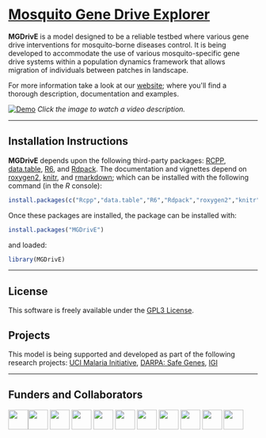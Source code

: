 # [Mosquito Gene Drive Explorer](https://marshalllab.github.io/MGDrivE/)


**MGDrivE** is a model designed to be a reliable testbed where various gene drive interventions for mosquito-borne diseases control. It is being developed to accommodate the use of various mosquito-specific gene drive systems within a population dynamics framework that allows migration of individuals between patches in landscape.

For more information take a look at our <a href="https://marshalllab.github.io/MGDrivE/">website</a>; where you'll find a thorough description, documentation and examples.


[![Demo](https://marshalllab.github.io/MGDrivE/images/crispr.jpg)](https://www.youtube.com/watch?time_continue=3&v=sZXuUtToszw)
_Click the image to watch a video description._

<hr>


## Installation Instructions

**MGDrivE** depends upon the following third-party packages: [RCPP](https://cran.r-project.org/web/packages/Rcpp/index.html), [data.table](https://cran.r-project.org/web/packages/data.table/index.html), [R6](https://cran.r-project.org/web/packages/R6/index.html), and [Rdpack](https://cran.r-project.org/web/packages/Rdpack/index.html). The documentation and vignettes depend on [roxygen2](https://cran.r-project.org/web/packages/roxygen2/index.html), [knitr](https://cran.r-project.org/web/packages/knitr/index.html), and [rmarkdown](https://cran.r-project.org/web/packages/rmarkdown/index.html); which can be installed with the following command (in the _R_ console):

```R
install.packages(c("Rcpp","data.table","R6","Rdpack","roxygen2","knitr","rmarkdown"))
```

Once these packages are installed, the package can be installed with:

```R
install.packages("MGDrivE")
```

and loaded:

```R
library(MGDrivE)
```

<hr>

## License

This software is freely available under the [GPL3 License](https://www.gnu.org/licenses/gpl-3.0.en.html).


## Projects

This model is being supported and developed as part of the following research projects: [UCI Malaria Initiative](https://news.uci.edu/7517/05/08/uci-establishes-malaria-initiative-to-fight-deadly-disease-in-africa/), [DARPA: Safe Genes](https://www.darpa.mil/program/safe-genes), [IGI](https://innovativegenomics.org/)

<hr>

##  Funders and Collaborators

<img src="https://marshalllab.github.io/MGDrivE/images/berkeley.jpg" height="40px" align="middle"><img src="https://marshalllab.github.io/MGDrivE/images/UCD.jpg" height="40px" align="middle"> <img src="https://marshalllab.github.io/MGDrivE/images/UCI.png" height="40px" align="middle"> <img src="https://marshalllab.github.io/MGDrivE/images/UCLA.png" height="40px" align="middle"> <img src="https://marshalllab.github.io/MGDrivE/images/UCR.jpg" height="40px" align="middle"> <img src="https://marshalllab.github.io/MGDrivE/images/UCSD.png" height="40px" align="middle"> <img src="https://marshalllab.github.io/MGDrivE/images/JPL.png" height="40px" align="middle"> <img src="https://marshalllab.github.io/MGDrivE/images/IGI.png" height="40px" align="middle"> <img src="https://marshalllab.github.io/MGDrivE/images/DARPA.jpg" height="40px" align="middle"> <img src="https://marshalllab.github.io/MGDrivE/images/nvidia.jpg" height="40px" align="middle"> <img src="https://marshalllab.github.io/MGDrivE/images/UCIMI.png" height="40px" align="middle">
